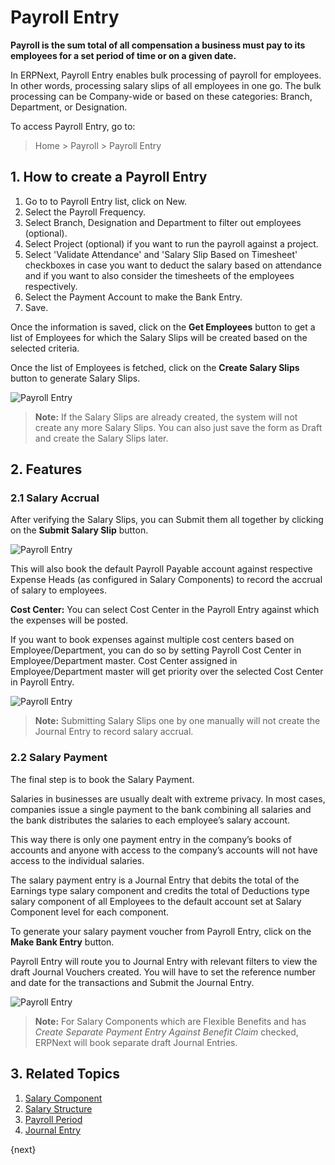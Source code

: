 <!-- add-breadcrumbs -->
# Payroll Entry

**Payroll is the sum total of all compensation a business must pay to its employees for a set period of time or on a given date.**

In ERPNext, Payroll Entry enables bulk processing of payroll for employees. In other words, processing salary slips of all employees in one go. The bulk processing can be Company-wide or based on these categories: Branch, Department, or Designation.

To access Payroll Entry, go to:

> Home > Payroll > Payroll Entry

## 1. How to create a Payroll Entry
1. Go to to Payroll Entry list, click on New.
1. Select the Payroll Frequency.
1. Select Branch, Designation and Department to filter out employees (optional).
1. Select Project (optional) if you want to run the payroll against a project.
1. Select 'Validate Attendance' and 'Salary Slip Based on Timesheet' checkboxes in case you want to deduct the salary based on attendance and if you want to also consider the timesheets of the employees respectively.
1. Select the Payment Account to make the Bank Entry.
1. Save.


Once the information is saved, click on the **Get Employees** button to get a list of Employees for which the Salary Slips will be created based on the selected criteria.

Once the list of Employees is fetched, click on the **Create Salary Slips** button to generate Salary Slips.

<img class="screenshot" alt="Payroll Entry" src="/docs/assets/img/payroll/payroll-entry-get-employees.png">

> **Note:** If the Salary Slips are already created, the system will not create any more Salary Slips. You can also just save the form as Draft and create the Salary Slips later.


## 2. Features

### 2.1 Salary Accrual

After verifying the Salary Slips, you can Submit them all together by clicking on the **Submit Salary Slip** button.

<img class="screenshot" alt="Payroll Entry" src="/docs/assets/img/payroll/payroll-entry.png">

This will also book the default Payroll Payable account against respective Expense Heads (as configured in Salary Components) to record the accrual of salary to employees.

**Cost Center:**
You can select Cost Center in the Payroll Entry against which the expenses will be posted.

If you want to book expenses against multiple cost centers based on Employee/Department, you can do so by setting Payroll Cost Center in Employee/Department master. Cost Center assigned in Employee/Department master will get priority over the selected Cost Center in Payroll Entry.

<img class="screenshot" alt="Payroll Entry" src="/docs/assets/img/payroll/payroll-make-accrual-entry.png">

> **Note:** Submitting Salary Slips one by one manually will not create the Journal Entry to record salary accrual.

### 2.2 Salary Payment

The final step is to book the Salary Payment.

Salaries in businesses are usually dealt with extreme privacy. In most cases, companies issue a single payment to the bank combining all salaries and the bank distributes the salaries to each employee’s salary account.

This way there is only one payment entry in the company’s books of accounts and anyone with access to the company’s accounts will not have access to the individual salaries.

The salary payment entry is a Journal Entry that debits the total of the Earnings type salary component and credits the total of Deductions type salary component of all Employees to the default account set at Salary Component level for each component.

To generate your salary payment voucher from Payroll Entry, click on the **Make Bank Entry** button.

Payroll Entry will route you to Journal Entry with relevant filters to view the draft Journal Vouchers created. You will have to set the reference number and date for the transactions and Submit the Journal Entry.

<img class="screenshot" alt="Payroll Entry" src="/docs/assets/img/payroll/payroll-make-bank-entry.png">

> **Note:** For Salary Components which are Flexible Benefits and has _Create Separate Payment Entry Against Benefit Claim_ checked, ERPNext will book separate draft Journal Entries.


## 3. Related Topics

1. [Salary Component](/docs/user/manual/en/payroll/salary-component)
1. [Salary Structure](/docs/user/manual/en/payroll/salary-structure)
1. [Payroll Period](/docs/user/manual/en/payroll/payroll-period)
1. [Journal Entry](/docs/user/manual/en/accounts/journal-entry)

{next}
